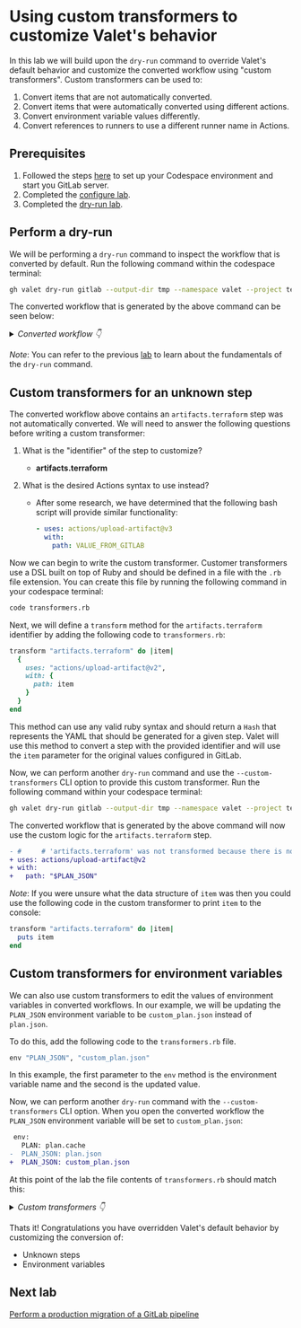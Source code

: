 # Using custom transformers to customize Valet's behavior

In this lab we will build upon the `dry-run` command to override Valet's default behavior and customize the converted workflow using "custom transformers". Custom transformers can be used to:

1. Convert items that are not automatically converted.
2. Convert items that were automatically converted using different actions.
3. Convert environment variable values differently.
4. Convert references to runners to use a different runner name in Actions.

## Prerequisites

1. Followed the steps [here](./readme.md#configure-your-codespace) to set up your Codespace environment and start you GitLab server.
2. Completed the [configure lab](./1-configure-lab.md#configuring-credentials).
3. Completed the [dry-run lab](./3-dry-run.md).

## Perform a dry-run

We will be performing a `dry-run` command to inspect the workflow that is converted by default. Run the following command within the codespace terminal:

```bash
gh valet dry-run gitlab --output-dir tmp --namespace valet --project terraform-example
```

The converted workflow that is generated by the above command can be seen below:

<details>
  <summary><em>Converted workflow 👇</em></summary>

```yaml
name: valet/custom-transformer
on:
  push:
  workflow_dispatch:
concurrency:
  group: "${{ github.ref }}"
  cancel-in-progress: true
jobs:
  plan:
    runs-on: ubuntu-latest
    timeout-minutes: 60
    env:
      PLAN: plan.cache
      PLAN_JSON: plan.json
    steps:
    - uses: actions/checkout@v2
      with:
        fetch-depth: 20
        lfs: true
    - run: terraform plan -out=$PLAN
    - run: terraform show --json $PLAN | convert_report > $PLAN_JSON
#     # 'artifacts.terraform' was not transformed because there is no suitable equivalent in GitHub Actions
```

</details>

_Note_: You can refer to the previous [lab](./3-dry-run.md) to learn about the fundamentals of the `dry-run` command.

## Custom transformers for an unknown step

The converted workflow above contains an `artifacts.terraform` step was not automatically converted. We will need to answer the following questions before writing a custom transformer:

1. What is the "identifier" of the step to customize?
    - __artifacts.terraform__

2. What is the desired Actions syntax to use instead?
    - After some research, we have determined that the following bash script will provide similar functionality:

      ```yaml
      - uses: actions/upload-artifact@v3
        with:
          path: VALUE_FROM_GITLAB
      ```

Now we can begin to write the custom transformer. Customer transformers use a DSL built on top of Ruby and should be defined in a file with the `.rb` file extension. You can create this file by running the following command in your codespace terminal:

```bash
code transformers.rb
```

Next, we will define a `transform` method for the `artifacts.terraform` identifier by adding the following code to `transformers.rb`:

```ruby
transform "artifacts.terraform" do |item|
  {
    uses: "actions/upload-artifact@v2",
    with: {
      path: item
    }
  }
end
```

This method can use any valid ruby syntax and should return a `Hash` that represents the YAML that should be generated for a given step. Valet will use this method to convert a step with the provided identifier and will use the `item` parameter for the original values configured in GitLab.

Now, we can perform another `dry-run` command and use the `--custom-transformers` CLI option to provide this custom transformer. Run the following command within your codespace terminal:

```bash
gh valet dry-run gitlab --output-dir tmp --namespace valet --project terraform-example --custom-transformers transformers.rb
```

The converted workflow that is generated by the above command will now use the custom logic for the `artifacts.terraform` step.

```diff
- #     # 'artifacts.terraform' was not transformed because there is no suitable equivalent in GitHub Actions
+ uses: actions/upload-artifact@v2
+ with:
+   path: "$PLAN_JSON"
```

_Note_: If you were unsure what the data structure of `item` was then you could use the following code in the custom transformer to print `item` to the console:

```ruby
transform "artifacts.terraform" do |item|
  puts item
end
```

## Custom transformers for environment variables

We can also use custom transformers to edit the values of environment variables in converted workflows. In our example, we will be updating the `PLAN_JSON` environment variable to be `custom_plan.json` instead of `plan.json`.

To do this, add the following code to the `transformers.rb` file.

```ruby
env "PLAN_JSON", "custom_plan.json"
```

In this example, the first parameter to the `env` method is the environment variable name and the second is the updated value.

Now, we can perform another `dry-run` command with the `--custom-transformers` CLI option.  When you open the converted workflow the `PLAN_JSON` environment variable will be set to `custom_plan.json`:

```diff
 env:
   PLAN: plan.cache
-  PLAN_JSON: plan.json
+  PLAN_JSON: custom_plan.json
```

At this point of the lab the file contents of `transformers.rb` should match this:

<details>
  <summary><em>Custom transformers 👇</em></summary>

```ruby
  env "PLAN_JSON", "custom_plan.json"

  transform "artifacts.terraform" do |item|
    {
      uses: "actions/upload-artifact@v2",
      with: {
        path: item
      }
    }
  end
```

</details>

Thats it! Congratulations you have overridden Valet's default behavior by customizing the conversion of:

- Unknown steps
- Environment variables

## Next lab

[Perform a production migration of a GitLab pipeline](5-migrate.md)